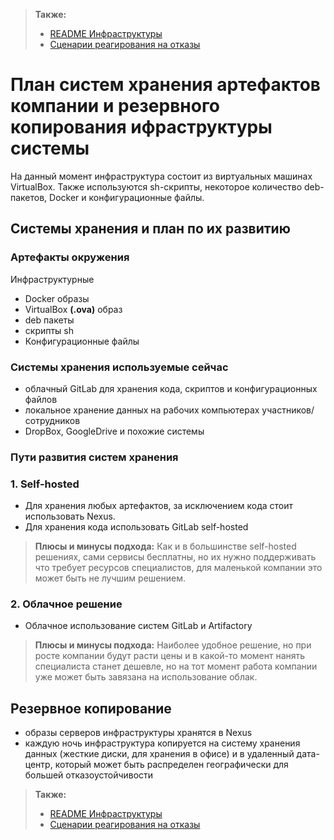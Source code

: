 > __Также:__
> * [README Инфраструктуры](/README.md)
> * [Сценарии реагирования на отказы](FAILURE_SCENARIOS.md)

# План систем хранения артефактов компании и резервного копирования ифраструктуры системы

На данный момент инфраструктура состоит из виртуальных машинах VirtualBox.
Также используются sh-скрипты, некоторое количество deb-пакетов, Docker и конфигурационные файлы.

## Системы хранения и план по их развитию

### Артефакты окружения
Инфраструктурные
* Docker образы
* VirtualBox __(.ova)__ образ
* deb пакеты
* скрипты sh
* Конфигурационные файлы

### Системы хранения используемые сейчас
* облачный GitLab для хранения кода, скриптов и конфигурационных файлов
* локальное хранение данных на рабочих компьютерах участников/сотрудников
* DropBox, GoogleDrive и похожие системы

### Пути развития систем хранения

### 1. Self-hosted
* Для хранения любых артефактов, за исключением кода стоит использовать Nexus.
* Для хранения кода использовать GitLab self-hosted

> __Плюсы и минусы подхода:__ Как и в большинстве self-hosted решениях, сами сервисы бесплатны, но их нужно поддерживать
что требует ресурсов специалистов, для маленькой компании это может быть не лучшим решением.

### 2. Облачное решение
* Облачное использование систем GitLab и Artifactory
> __Плюсы и минусы подхода:__ Наиболее удобное решение, но при росте компании будут расти цены и в какой-то момент нанять специалиста станет дешевле, но
на тот момент работа компании уже может быть завязана на использование облак. 

## Резервное копирование

* образы серверов инфраструктуры хранятся в Nexus
* каждую ночь инфраструктура копируется на систему хранения данных (жесткие диски, для хранения в офисе)
и в удаленный дата-центр, который может быть распределен географически для большей отказоустойчивости


> __Также:__
> * [README Инфраструктуры](/README.md)
> * [Сценарии реагирования на отказы](FAILURE_SCENARIOS.md)